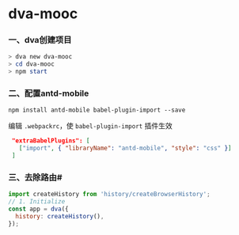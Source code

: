 # dva-mooc

### 一、dva创建项目

```powershell
> dva new dva-mooc
> cd dva-mooc
> npm start
```

### 二、配置antd-mobile

```po
npm install antd-mobile babel-plugin-import --save
```

编辑 `.webpackrc`，使 `babel-plugin-import` 插件生效

```json
 "extraBabelPlugins": [
   ["import", { "libraryName": "antd-mobile", "style": "css" }]
 ]
```

### 三、去除路由#

```javascript
import createHistory from 'history/createBrowserHistory';
// 1. Initialize
const app = dva({
  history: createHistory(),
});
```

